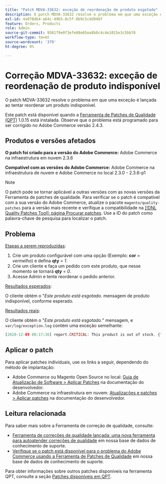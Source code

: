 ```yaml
---
title: "Patch MDVA-33632: exceção de reordenação de produto esgotado"
description: O patch MDVA-33632 resolve o problema em que uma exceção é lançada ao tentar reordenar um produto indisponível.
exl-id: 4a970db4-a64c-49b5-8c5f-8b9c5cdd946f
feature: Orders, Products
role: Admin
source-git-commit: 958179e0f3efe08e65ea8b0c4c4e1015e3c5bb76
workflow-type: tm+mt
source-wordcount: '379'
ht-degree: 0%

---
```


# Correção MDVA-33632: exceção de reordenação de produto indisponível

O patch MDVA-33632 resolve o problema em que uma exceção é lançada ao tentar reordenar um produto indisponível.

Este patch está disponível quando a [Ferramenta de Patches de Qualidade (QPT)](/help/announcements/adobe-commerce-announcements/magento-quality-patches-released-new-tool-to-self-serve-quality-patches.md) 1.0.15 está instalada. Observe que o problema está programado para ser corrigido no Adobe Commerce versão 2.4.3.

## Produtos e versões afetados

**O patch foi criado para a versão do Adobe Commerce:** Adobe Commerce na infraestrutura em nuvem 2.3.6

**Compatível com as versões do Adobe Commerce:** Adobe Commerce na infraestrutura de nuvem e Adobe Commerce no local 2.3.0 - 2.3.6-p1

>[!NOTE]
>
>O patch pode se tornar aplicável a outras versões com as novas versões da Ferramenta de patches de qualidade. Para verificar se o patch é compatível com a sua versão do Adobe Commerce, atualize o pacote `magento/quality-patches` para a versão mais recente e verifique a compatibilidade na [[!DNL Quality Patches Tool]: página Procurar patches](https://devdocs.magento.com/quality-patches/tool.html#patch-grid). Use a ID do patch como palavra-chave de pesquisa para localizar o patch.

## Problema

<u>Etapas a serem reproduzidas</u>:

1. Crie um produto configurável com uma opção (Exemplo: **cor** = *vermelho*) e defina **qty** = *1*.
1. Crie um cliente e faça um pedido com este produto, que nesse momento se tornará **qty** = *0*.
1. Acesse Admin e tente reordenar o pedido anterior.

<u>Resultados esperados</u>:

O cliente obtém o &quot;*Este produto está esgotado.* mensagem de produto indisponível, conforme esperado.

<u>Resultados reais</u>:

O cliente obtém o &quot;*Este produto está esgotado.*&quot; mensagem, e `var/log/exception.log` contém uma exceção semelhante:

```php
[2020-12-09 00:17:36] report.CRITICAL: This product is out of stock. {"exception":"[object] (Magento\\Framework\\Exception\\LocalizedException(code: 0): This product is out of stock. at /vendor/magento/module-quote/Model/Quote.php:1711)"} []
```

## Aplicar o patch

Para aplicar patches individuais, use os links a seguir, dependendo do método de implantação:

* Adobe Commerce ou Magento Open Source no local: [Guia de Atualização de Software > Aplicar Patches](https://devdocs.magento.com/guides/v2.4/comp-mgr/patching/mqp.html) na documentação do desenvolvedor.
* Adobe Commerce na infraestrutura em nuvem: [Atualizações e patches > Aplicar patches](https://devdocs.magento.com/cloud/project/project-patch.html) na documentação do desenvolvedor.

## Leitura relacionada

Para saber mais sobre a Ferramenta de correção de qualidade, consulte:

* [Ferramenta de correções de qualidade lançada: uma nova ferramenta para autoatender correções de qualidade](/help/announcements/adobe-commerce-announcements/magento-quality-patches-released-new-tool-to-self-serve-quality-patches.md) em nossa base de dados de conhecimento de suporte.
* [Verifique se o patch está disponível para o problema do Adobe Commerce usando a Ferramenta de Patches de Qualidade](/help/support-tools/patches-available-in-qpt-tool/check-patch-for-magento-issue-with-magento-quality-patches.md) em nossa base de dados de conhecimento de suporte.

Para obter informações sobre outros patches disponíveis na ferramenta QPT, consulte a seção [Patches disponíveis em QPT](https://support.magento.com/hc/en-us/sections/360010506631-Patches-available-in-QPT-tool-).
